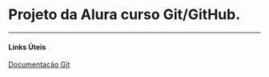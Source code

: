 # Projeto da Alura curso Git/GitHub.




------------------------
#### Links Úteis

[Documentação Git](https://git-scm.com/book/pt-br/v2/Come%C3%A7ando-O-B%C3%A1sico-do-Git)
